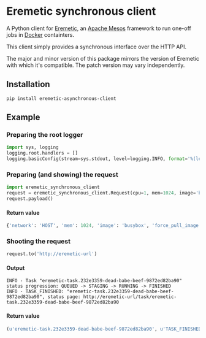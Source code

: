# Eremetic synchronous client

A Python client for [Eremetic](https://www.github.com/eremetic-framework/eremetic), an [Apache Mesos](https://mesos.apache.org) framework to run one-off jobs in [Docker](https://docker.io) containters.

This client simply provides a synchronous interface over the HTTP API.

The major and minor version of this package mirrors the version of Eremetic with which it's compatible. The patch version may vary independently.

## Installation

    pip install eremetic-asynchronous-client

## Example

### Preparing the root logger

```python
import sys, logging
logging.root.handlers = []
logging.basicConfig(stream=sys.stdout, level=logging.INFO, format='%(levelname)s - %(message)s')
```

### Preparing (and showing) the request

```python
import eremetic_synchronous_client
request = eremetic_synchronous_client.Request(cpu=1, mem=1024, image='busybox', command='echo $(date)')
request.payload()
```

#### Return value

```python
{'network': 'HOST', 'mem': 1024, 'image': 'busybox', 'force_pull_image': False, 'command': 'echo $(date)', 'cpu': 1}
```

### Shooting the request 

```python
request.to('http://eremetic-url')
```

#### Output

```
INFO - Task "eremetic-task.232e3359-dead-babe-beef-9872ed82ba90" status progression: QUEUED -> STAGING -> RUNNING -> FINISHED
INFO - TASK_FINISHED: "eremetic-task.232e3359-dead-babe-beef-9872ed82ba90", status page: http://eremetic-url/task/eremetic-task.232e3359-dead-babe-beef-9872ed82ba90
```

#### Return value
```python
(u'eremetic-task.232e3359-dead-babe-beef-9872ed82ba90', u'TASK_FINISHED')
```
